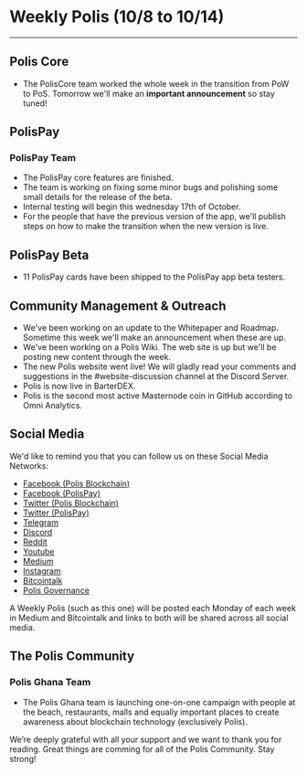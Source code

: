 # Weekly Polis (10/8 to 10/14) 
---
## Polis Core
* The PolisCore team worked the whole week in the transition from PoW to PoS. Tomorrow we'll make an **important announcement** so stay tuned!

## PolisPay
### PolisPay Team
* The PolisPay core features are finished.
* The team is working on fixing some minor bugs and polishing some small details for the release of the beta.
* Internal testing will begin this wednesday 17th of October.
* For the people that have the previous version of the app, we'll publish steps on how to make the transition when the new version is live.

## PolisPay Beta
* 11 PolisPay cards have been shipped to the PolisPay app beta testers.

## Community Management & Outreach
* We've been working on an update to the Whitepaper and Roadmap. Sometime this week we'll make an announcement when these are up.
* We've been working on a Polis Wiki. The web site is up but we'll be posting new content through the week.
* The new Polis website went live! We will gladly read your comments and suggestions in the #website-discussion channel at the Discord Server.
* Polis is now live in BarterDEX.
* Polis is the second most active Masternode coin in GitHub according to Omni Analytics.

## Social Media
We'd like to remind you that you can follow us on these Social Media Networks:

* [Facebook (Polis Blockchain)](https://www.facebook.com/polisblockchain/)
* [Facebook (PolisPay)](https://www.facebook.com/polispayofficial)
* [Twitter (Polis Blockchain)](https://twitter.com/PolisBlockchain)
* [Twitter (PolisPay)](https://twitter.com/polispayapp)
* [Telegram](https://t.me/PolisPayOfficial)
* [Discord](https://discordapp.com/invite/cAkeh8Y)
* [Reddit](https://www.reddit.com/r/PolisBlockChain/)
* [Youtube](https://www.youtube.com/channel/UCX5e77jGNZCJhHk_m4Rskug)
* [Medium](https://medium.com/@PolisBlockchain)
* [Instagram](https://www.instagram.com/polispay/)
* [Bitcointalk](https://bitcointalk.org/index.php?topic=2627897.0)
* [Polis Governance](https://governance-portal.herokuapp.com/)

A Weekly Polis (such as this one) will be posted each Monday of each week in Medium and Bitcointalk and links to both will be shared across all social media.

## The Polis Community
### Polis Ghana Team
* The Polis Ghana team is launching one-on-one campaign with people at the beach, restaurants, malls and equally important places to create awareness about blockchain technology (exclusively Polis).

We’re deeply grateful with all your support and we want to thank you for reading. Great things are comming for all of the Polis Community. Stay strong!